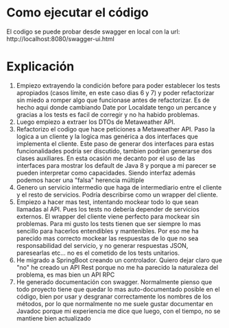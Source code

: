 # Como ejecutar el código
El codigo se puede probar desde swagger en local con la url: http://localhost:8080/swagger-ui.html

# Explicación
1. Empiezo extrayendo la condición before para poder establecer los tests apropiados (casos límite, en este caso dias 6 y 7) y poder refactorizar sin miedo a romper algo que funcionase antes de refactorizar.
Es de hecho aqui donde cambiando Date por Localdate tengo un percance y gracias a los tests es facil de corregir y no ha habido problemas.
2. Luego empiezo a extraer los DTOs de Metaweather API.
3. Refactorizo el codigo que hace peticiones a Metaweather API.
Paso la logica a un cliente y la logica mas genérica a dos interfaces que implementa el cliente.
Este paso de generar dos interfaces para estas funcionalidades podría ser discutido, tambien podrían generarse dos clases auxiliares. En esta ocasión me decanto por el uso de las interfaces para mostrar los default de Java 8 y porque a mi parecer se pueden interpretar como capacidades. Siendo interfaz además podemos hacer una "falsa" herencia múltiple
4. Genero un servicio intermedio que haga de intermediario entre el cliente y el resto de servicios. Podría describirse como un wrapper del cliente.
5. Empiezo a hacer mas test, intentando mockear todo lo que sean llamadas al API. Pues los tests no debería depender de servicios externos. El wrapper del cliente viene perfecto para mockear sin problemas. Para mi gusto los tests tienen que ser siempre lo mas sencillo para hacerlos entendibles y mantenibles. Por eso me ha parecido mas correcto mockear las respuestas de lo que no sea responsabilidad del servicio, y no generar respuestas JSON, paresearlas etc... no es el cometido de los tests unitarios.
6. He migrado a SpringBoot creando un controlador. Quiero dejar claro que "no" he creado un API Rest porque no me ha parecido la naturaleza del problema, es mas bien un API RPC
7. He generado documentación con swagger. Normalmente pienso que todo proyecto tiene que quedar lo mas auto-documentado posible en el código, bien por usar y desgranar correctamente los nombres de los métodos, por lo que normalmente no me suele gustar documentar en Javadoc porque mi experiencia me dice que luego, con el tiempo, no se mantiene bien actualizado